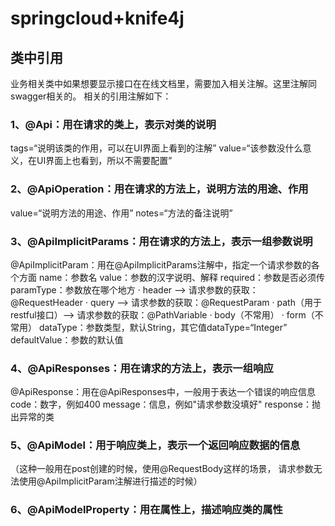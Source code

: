 # springcloud+knife4j


## 类中引用
业务相关类中如果想要显示接口在在线文档里，需要加入相关注解。这里注解同swagger相关的。
相关的引用注解如下：
### 1、@Api：用在请求的类上，表示对类的说明
tags=“说明该类的作用，可以在UI界面上看到的注解”
value=“该参数没什么意义，在UI界面上也看到，所以不需要配置”

### 2、@ApiOperation：用在请求的方法上，说明方法的用途、作用
value=“说明方法的用途、作用”
notes=“方法的备注说明”

### 3、@ApiImplicitParams：用在请求的方法上，表示一组参数说明
@ApiImplicitParam：用在@ApiImplicitParams注解中，指定一个请求参数的各个方面
name：参数名
value：参数的汉字说明、解释
required：参数是否必须传
paramType：参数放在哪个地方
· header --> 请求参数的获取：@RequestHeader
· query --> 请求参数的获取：@RequestParam
· path（用于restful接口）–> 请求参数的获取：@PathVariable
· body（不常用）
· form（不常用）
dataType：参数类型，默认String，其它值dataType=“Integer”
defaultValue：参数的默认值

### 4、@ApiResponses：用在请求的方法上，表示一组响应
@ApiResponse：用在@ApiResponses中，一般用于表达一个错误的响应信息
code：数字，例如400
message：信息，例如"请求参数没填好"
response：抛出异常的类

### 5、@ApiModel：用于响应类上，表示一个返回响应数据的信息
（这种一般用在post创建的时候，使用@RequestBody这样的场景，
请求参数无法使用@ApiImplicitParam注解进行描述的时候）
### 6、@ApiModelProperty：用在属性上，描述响应类的属性
